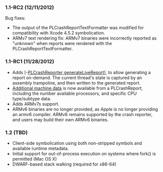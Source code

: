 ### 1.1-RC2 (12/11/2012) ###

Bug fixes:

  * The output of the PLCrashReportTextFormatter was modified for compatibility with Xcode 4.5.2 symbolication.
  * ARMv7 text rendering fix: ARMv7 binaries were incorrectly reported as "unknown" when reports were rendered with the PLCrashReportTextFormatter.

### 1.1-RC1 (11/28/2012) ###

  * Adds [-[PLCrashReporter generateLiveReport](http://plcrashreporter.googlecode.com/svn/tags/plcrashreporter-1.1-rc1/Documentation/API/interface_p_l_crash_reporter.html#a218c870c9be7d6a02ac58734b27cabfd)], to allow generating a report on-demand. The current thread's state is captured by an assembly trampoline, and then written to the generated report.
  * [Additional machine data](http://plcrashreporter.googlecode.com/svn/tags/plcrashreporter-1.1-rc1/Documentation/API/interface_p_l_crash_report_machine_info.html) is now available from a PLCrashReport, including the number available processors, and specific CPU type/subtype data.
  * Adds ARMv7s support.
  * ARMv6 binaries are no longer provided, as Apple is no longer providing an armv6 compiler. ARMv6 remains supported by the crash reporter, and users may build their own ARMv6 binaries.

### 1.2 (TBD) ###

  * Client-side symbolication using both non-stripped symbols and available runtime metadata.
  * Initial support for out-of-process execution on systems where fork() is permitted (Mac OS X)
  * DWARF-based stack walking (required for x86-64)